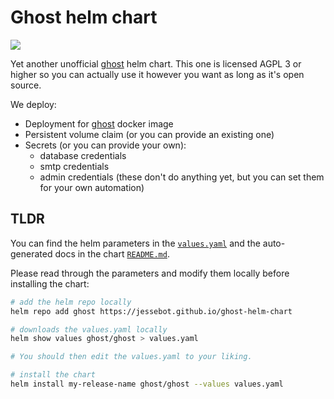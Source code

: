 # Ghost helm chart

<a href="https://github.com/jessebot/ghost-helm-chart/releases"><img src="https://img.shields.io/github/v/release/jessebot/ghost-helm-chart?style=plastic&labelColor=blue&color=green&logo=GitHub&logoColor=white"></a>

Yet another unofficial [ghost](https://ghost.org/) helm chart. This one is licensed AGPL 3 or higher so you can actually use it however you want as long as it's open source.

We deploy:

- Deployment for [ghost](https://hub.docker.com/_/ghost) docker image
- Persistent volume claim (or you can provide an existing one)
- Secrets (or you can provide your own):
  - database credentials
  - smtp credentials
  - admin credentials (these don't do anything yet, but you can set them for your own automation)


## TLDR

You can find the helm parameters in the [`values.yaml`](./charts/ghost/values.yaml) and the auto-generated docs in the chart [`README.md`](./charts/ghost/README.md).

Please read through the parameters and modify them locally before installing the chart:

```bash
# add the helm repo locally
helm repo add ghost https://jessebot.github.io/ghost-helm-chart

# downloads the values.yaml locally
helm show values ghost/ghost > values.yaml

# You should then edit the values.yaml to your liking.

# install the chart
helm install my-release-name ghost/ghost --values values.yaml
```
